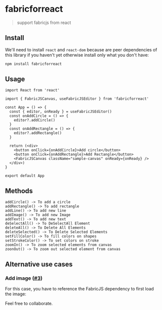 # fabricforreact

> support fabricjs from react

## Install

We'll need to install `react` and `react-dom` because are peer dependencies of this library if you haven't yet otherwise install only what you don't have:
```bash
npm install fabricforreact
```

## Usage

```tsx
import React from 'react'

import { FabricJSCanvas, useFabricJSEditor } from 'fabricforreact'

const App = () => {
  const { editor, onReady } = useFabricJSEditor()
  const onAddCircle = () => {
    editor?.addCircle()
  }
  const onAddRectangle = () => {
    editor?.addRectangle()
  }

  return (<div>
    <button onClick={onAddCircle}>Add circle</button>
    <button onClick={onAddRectangle}>Add Rectangle</button>
    <FabricJSCanvas className="sample-canvas" onReady={onReady} />
  </div>)
}

export default App
```
## Methods
```
addCircle() -> To add a circle
addRectangle() -> To add rectangle
addLine() -> To add new line
addImage() -> To add new Image
addText() -> To add new text
deSelectAll() -> To DeSelectAll Element
deleteAll() -> To Delete All Elements
deleteSelected() -> To Delete Selected Elements
setFillColor() -> To fill colors on shapes
setStrokeColor() -> To set colors on stroke
zoomIn() -> To zoom selected elements from canvas
zoonOut() -> To zoom out selected element from canvas
```

## Alternative use cases

### Add image ([#3](https://github.com/asotog/fabricjs-react/issues/3))
For this case, you have to reference the FabricJS dependency to first load the image:

Feel free to collaborate.